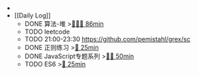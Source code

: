 -
- [[Daily Log]]
	- DONE 算法-堆 >[🍅🍅🍅 86min](#agenda-pomo://?t=f-1686639289596-1500%2Cf-1686640795953-1500%2Cf-1686644092475-1500%2Cp-1686646938892-612)
	- TODO leetcode
	- TODO 21:00-23:30 https://github.com/pemistahl/grex/sc
	- DONE 正则练习 >[🍅 25min](#agenda-pomo://?t=f-1686636247493-1500)
	- DONE JavaScript专题系列 >[🍅🍅 50min](#agenda-pomo://?t=f-1686648264262-1500%2Cf-1686650281995-1500)
	- TODO ES6 >[🍅 25min](#agenda-pomo://?t=f-1686655050473-1500)
